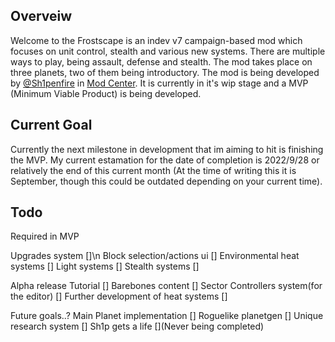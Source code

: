 ## Overveiw
Welcome to the Frostscape is an indev v7 campaign-based mod which focuses on unit control, stealth and various new systems. There are multiple ways to play, being assault, defense and stealth. The mod takes place on three planets, two of them being introductory. The mod is being developed by [@Sh1penfire](https://github.com/Sh1penfire) in [Mod Center](https://discord.gg/XrFhAZys7T). It is currently in it's wip stage and a MVP (Minimum Viable Product) is being developed.

## Current Goal
Currently the next milestone in development that im aiming to hit is finishing the MVP. My current estamation for the date of completion is 2022/9/28 or relatively the end of this current month (At the time of writing this it is September, though this could be outdated depending on your current time).

## Todo

Required in MVP

Upgrades system []\n
Block selection/actions ui []
Environmental heat systems []
Light systems []
Stealth systems []

Alpha release
Tutorial []
Barebones content []
Sector Controllers system(for the editor) []
Further development of heat systems []

Future goals..?
Main Planet implementation []
Roguelike planetgen []
Unique research system []
Sh1p gets a life [](Never being completed)
